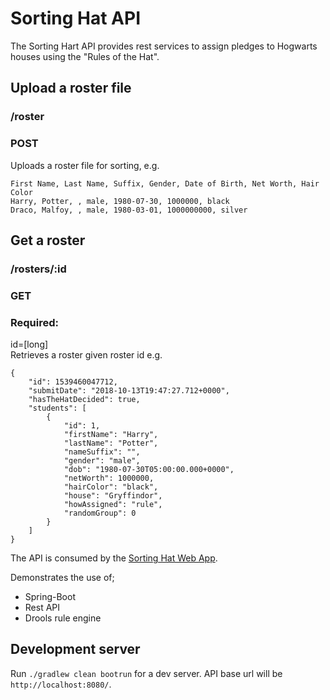 # Sorting Hat API

The Sorting Hart API provides rest services to assign pledges to Hogwarts houses using the "Rules of the Hat".

## Upload a roster file
### /roster
### POST
Uploads a roster file for sorting, e.g. 
```
First Name, Last Name, Suffix, Gender, Date of Birth, Net Worth, Hair Color
Harry, Potter, , male, 1980-07-30, 1000000, black
Draco, Malfoy, , male, 1980-03-01, 1000000000, silver
```

## Get a roster
### /rosters/:id
### GET
### Required:
id=[long]  
Retrieves a roster given roster id e.g.
```
{
    "id": 1539460047712,
    "submitDate": "2018-10-13T19:47:27.712+0000",
    "hasTheHatDecided": true,
    "students": [
        {
            "id": 1,
            "firstName": "Harry",
            "lastName": "Potter",
            "nameSuffix": "",
            "gender": "male",
            "dob": "1980-07-30T05:00:00.000+0000",
            "netWorth": 1000000,
            "hairColor": "black",
            "house": "Gryffindor",
            "howAssigned": "rule",
            "randomGroup": 0
        }
    ]
}
```

The API is consumed by the [Sorting Hat Web App](https://github.com/mpdroid/hat-web/blob/master/README.md).

Demonstrates the use of;
- Spring-Boot
- Rest API
- Drools rule engine

## Development server

Run `./gradlew clean bootrun` for a dev server. API base url will be `http://localhost:8080/`. 

